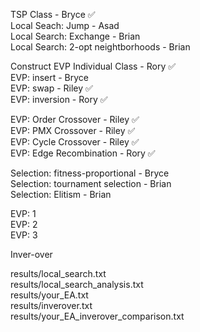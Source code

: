 TSP Class - Bryce ✅  
Local Seach: Jump - Asad  
Local Search: Exchange - Brian  
Local Search: 2-opt neightborhoods - Brian  

Construct EVP Individual Class - Rory ✅  
EVP: insert - Bryce  
EVP: swap - Riley  ✅  
EVP: inversion - Rory  ✅  

EVP: Order Crossover - Riley  ✅  
EVP: PMX Crossover - Riley  ✅  
EVP: Cycle Crossover - Riley  ✅    
EVP: Edge Recombination - Rory  ✅  

Selection: fitness-proportional  - Bryce  
Selection: tournament selection  - Brian  
Selection: Elitism  - Brian  

EVP: 1  
EVP: 2  
EVP: 3  

Inver-over 

results/local_search.txt  
results/local_search_analysis.txt  
results/your_EA.txt  
results/inverover.txt  
results/your_EA_inverover_comparison.txt  
